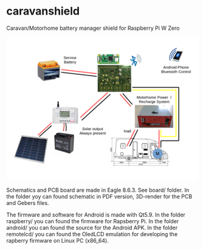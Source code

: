 # caravanshield
Caravan/Motorhome battery manager shield for Raspberry Pi W Zero

![schema](schema.png "schema")

Schematics and PCB board are made in Eagle 8.6.3. See board/ folder.
In the folder yoy can found schematic in PDF version, 3D-render for the PCB and Gebers files.

The firmware and software for Android is made with Qt5.9.
In the folder raspberry/ you can found the firmware for Rapsberry Pi.
In the folder android/ you can found the source for the Android APK.
In the folder remotelcd/ you can found the OledLCD emulation for developing the rapberry firmware on Linux PC (x86_64).

